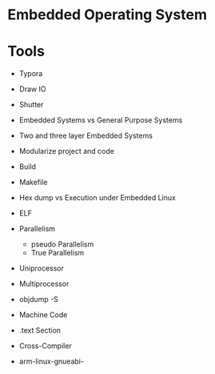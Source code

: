 # Embedded Operating System

# Tools
- Typora
- Draw IO
- Shutter

- Embedded Systems vs General Purpose Systems
- Two and three layer Embedded Systems

- Modularize project and code
- Build
- Makefile

- Hex dump vs Execution under Embedded Linux

- ELF

- Parallelism
    - pseudo Parallelism
    - True Parallelism

- Uniprocessor
- Multiprocessor
- objdump -S
- Machine Code
- .text Section
- Cross-Compiler
- arm-linux-gnueabi-
